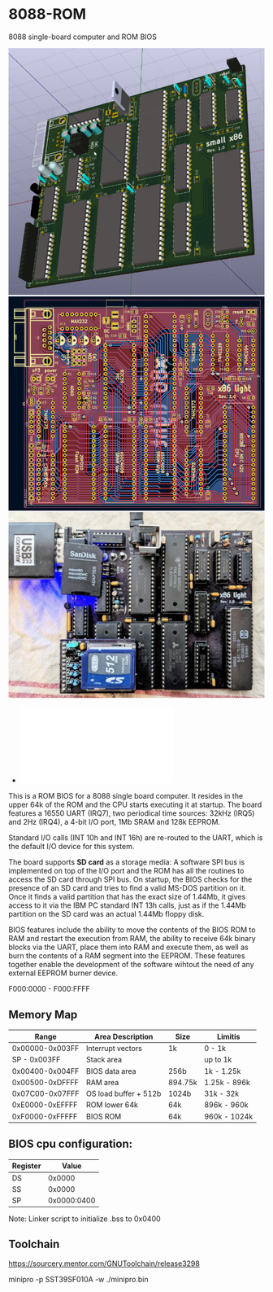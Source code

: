 # 8088-ROM
8088 single-board computer and ROM BIOS

![image small x86](pcb.png)
![pcbd](pcbd.png)
![image board3](board3.jpg)


* ![Schematics](schematics.pdf)


This is a ROM BIOS for a 8088 single board computer. It resides in the upper 64k of the ROM and the CPU starts executing it at startup.
The board features a 16550 UART (IRQ7), two periodical time sources: 32kHz (IRQ5) and 2Hz (IRQ4), a 4-bit I/O port, 1Mb SRAM and 128k EEPROM.

Standard I/O calls (INT 10h and INT 16h) are re-routed to the UART, which is the default I/O device for this system.

The board supports **SD card** as a storage media:
A software SPI bus is implemented on top of the I/O port and the ROM has all the routines to access the SD card through SPI bus. On startup, the BIOS checks for the presence of an SD card and tries to find a valid MS-DOS partition on it. Once it finds a valid partition that has the exact size of 1.44Mb, it gives access to it via the IBM PC standard INT 13h calls, just as if the 1.44Mb partition on the SD card was an actual 1.44Mb floppy disk.

BIOS features include the ability to move the contents of the BIOS ROM to RAM and restart the execution from RAM, the ability to receive 64k binary blocks via the UART, place them into RAM and execute them, as well as burn the contents of a RAM segment into the EEPROM. These features together enable the development of the software wihtout the need of any external EEPROM burner device.

F000:0000 - F000:FFFF

## Memory Map

|Range             |    Area Description   |   Size    |     Limitis  |
|------------------|-----------------------|-----------|--------------|
|0x00000-0x003FF   |     Interrupt vectors |   1k      | 0 - 1k       |
|SP - 0x003FF      |    Stack area         |           | up to 1k     |
|0x00400-0x004FF   |     BIOS data area    |   256b    | 1k - 1.25k   |
|0x00500-0xDFFFF   |     RAM area          | 894.75k   | 1.25k - 896k |
|0x07C00-0x07FFF   | OS load buffer + 512b |   1024b   | 31k - 32k    |
|0xE0000-0xEFFFF   |     ROM lower 64k     |    64k    | 896k - 960k  |
|0xF0000-0xFFFFF   |     BIOS ROM          |    64k    | 960k - 1024k |

## BIOS cpu configuration:

|Register|Value      |
|--------|-----------|
|DS      |0x0000     |
|SS      |0x0000     |
|SP      |0x0000:0400|

Note: Linker script to initialize .bss to 0x0400


## Toolchain
https://sourcery.mentor.com/GNUToolchain/release3298

minipro -p SST39SF010A -w ./minipro.bin

